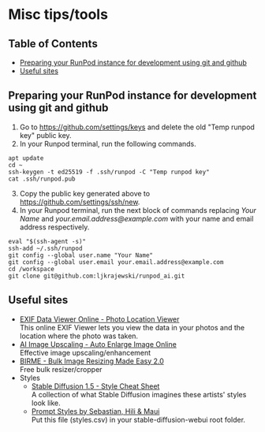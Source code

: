 # Misc tips/tools
## Table of Contents
- [Preparing your RunPod instance for development using git and github](#preparing-your-runpod-instance-for-development-using-git-and-github)
- [Useful sites](#useful-sites)
## Preparing your RunPod instance for development using git and github
1. Go to https://github.com/settings/keys and delete the old "Temp runpod key" public key.
2. In your Runpod terminal, run the following commands.
```
apt update
cd ~
ssh-keygen -t ed25519 -f .ssh/runpod -C "Temp runpod key"
cat .ssh/runpod.pub
```
3. Copy the public key generated above to https://github.com/settings/ssh/new.
4. In your Runpod terminal, run the next block of commands replacing _Your Name_ and _<nolink>your.email.address<span>@example.com_ with your name and email address respectively.
```
eval "$(ssh-agent -s)"
ssh-add ~/.ssh/runpod
git config --global user.name "Your Name"
git config --global user.email your.email.address@example.com
cd /workspace
git clone git@github.com:ljkrajewski/runpod_ai.git
```
## Useful sites
- [EXIF Data Viewer Online - Photo Location Viewer](https://linangdata.com/exif-reader/)  
This online EXIF Viewer lets you view the data in your photos and the location where the photo was taken.
- [AI Image Upscaling - Auto Enlarge Image Online](https://www.avaide.com/image-upscaler/)  
Effective image upscaling/enhancement 
- [BIRME - Bulk Image Resizing Made Easy 2.0](https://www.birme.net/?target_width=512&target_height=512)  
Free bulk resizer/cropper
- Styles
  - [Stable Diffusion 1.5 - Style Cheat Sheet](https://supagruen.github.io/StableDiffusion-CheatSheet/)  
A collection of what Stable Diffusion imagines these artists' styles look like.
  - [Prompt Styles by Sebastian, Hili & Maui](https://www.patreon.com/posts/sebs-hilis-79649068)  
Put this file (styles.csv) in your stable-diffusion-webui root folder.
